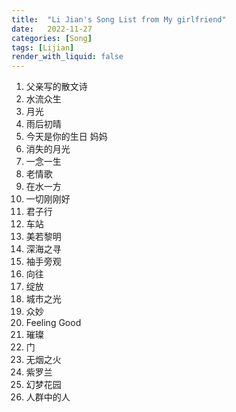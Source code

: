 ```yaml
---
title:  "Li Jian's Song List from My girlfriend"
date:   2022-11-27
categories: [Song]
tags: [Lijian]
render_with_liquid: false
---
```


1. 父亲写的散文诗
2. 水流众生
3. 月光
4. 雨后初晴
5. 今天是你的生日 妈妈
6. 消失的月光
7. 一念一生
8. 老情歌
9. 在水一方
10. 一切刚刚好
11. 君子行
12. 车站
13. 美若黎明
14. 深海之寻
15. 袖手旁观
16. 向往
17. 绽放
18. 城市之光
19. 众妙
20. Feeling Good
21. 璀璨
22. 门
23. 无烟之火
24. 紫罗兰
25. 幻梦花园
26. 人群中的人